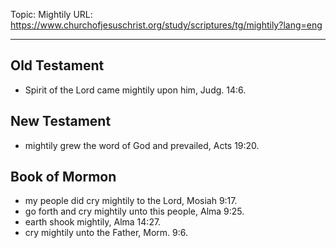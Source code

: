 Topic: Mightily
URL: https://www.churchofjesuschrist.org/study/scriptures/tg/mightily?lang=eng

---

## Old Testament

- Spirit of the Lord came mightily upon him, Judg. 14:6.

## New Testament

- mightily grew the word of God and prevailed, Acts 19:20.

## Book of Mormon

- my people did cry mightily to the Lord, Mosiah 9:17.
- go forth and cry mightily unto this people, Alma 9:25.
- earth shook mightily, Alma 14:27.
- cry mightily unto the Father, Morm. 9:6.

